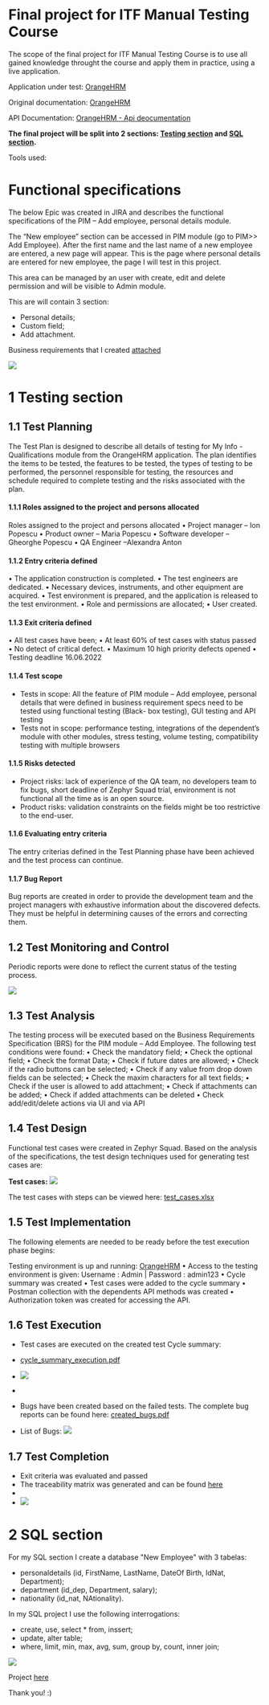 # Final project for ITF Manual Testing Course

The scope of the final project for ITF Manual Testing Course is to use all gained knowledge throught the course and apply them in practice, using a live application. 

Application under test: [OrangeHRM](https://opensource-demo.orangehrmlive.com/)

Original documentation: [OrangeHRM](https://www.orangehrm.com/assets/Files/Complete-Administrative-User-Guide.pdf?url=/Files/Complete-Administrative-User-Guide.pdf)

API Documentation: [OrangeHRM - Api deocumentation](https://orangehrm.github.io/orangehrm-api-doc/)

**The final project will be split into 2 sections: [Testing section](https://github.com/AlexandraMAnton/Manual-testing-portofolio/blob/main/Final%20Project/README.md#1-testing-section) and [SQL section](https://github.com/AlexandraMAnton/Manual-testing-portofolio/blob/main/Final%20Project/README.md#2-sql-section).**

Tools used:

# Functional specifications

The below Epic was created in JIRA and describes the functional specifications of the PIM – Add employee, personal details module.

The “New employee” section can be accessed in PIM module (go to PIM>> Add Employee). After the first name and the last name of a new employee are entered, a new page will appear. This is the page where personal details are entered for new employee, the page I will test in this project.

This area can be managed by an user with create, edit and delete permission and will be visible to Admin module.

This are will contain 3 section:
* Personal details;
* Custom field;
* Add attachment.

Business requirements that I created [attached](https://github.com/AlexandraMAnton/Manual-testing-portofolio/blob/main/Final%20Project/BUSINESS%20%20REQUIREMENTS.docx)


![](https://github.com/AlexandraMAnton/Manual-testing-portofolio/blob/main/Final%20Project/AAFP-2.jpg)



# 1 Testing section

## 1.1 Test Planning

The Test Plan is designed to describe all details of testing for My Info - Qualifications module from the OrangeHRM application.
The plan identifies the items to be tested, the features to be tested, the types of testing to be performed, the personnel responsible for testing, the resources and schedule required to complete testing and the risks associated with the plan.


#### 1.1.1 Roles assigned to the project and persons allocated
Roles assigned to the project and persons allocated
•	Project manager – Ion Popescu
•	Product owner – Maria Popescu
•	Software developer – Gheorghe Popescu
•	QA Engineer –Alexandra Anton


#### 1.1.2 Entry criteria defined
•	The application construction is completed.
•	The test engineers are dedicated.
•	Necessary devices, instruments, and other equipment are acquired.
•	Test environment is prepared, and the application is released to the test environment.
•	Role and permissions are allocated;
•	User created.


#### 1.1.3 Exit criteria defined
•	All test cases have been;
•	At least 60% of test cases with status passed
•	No detect of critical defect.
•	Maximum 10 high priority defects opened
•	Testing deadline 16.06.2022

#### 1.1.4 Test scope

* Tests in scope: All the feature of PIM module – Add employee, personal details that were defined in business requirement specs need to be tested using functional testing (Black- box testing), GUI testing and API testing
* Tests not in scope: performance testing, integrations of the dependent’s module with other modules, stress testing, volume testing, compatibility testing with multiple browsers


#### 1.1.5 Risks detected

* Project risks: lack of experience of the QA team, no developers team to fix bugs, short deadline of Zephyr Squad trial, environment is not functional all the time as is an open source.
* Product risks: validation constraints on the fields might be too restrictive to the end-user.


#### 1.1.6 Evaluating entry criteria

The entry criterias defined in the Test Planning phase have been achieved and the test process can continue. 

#### 1.1.7 Bug Report
Bug reports are created in order to provide the development team and the project managers with exhaustive information about the discovered defects. They must be helpful in determining causes of the errors and correcting them.

## 1.2 Test Monitoring and Control

Periodic reports were done to reflect the current status of the testing process.

![](https://github.com/AlexandraMAnton/Manual-testing-portofolio/blob/main/Final%20Project/report.jpg)

## 1.3 Test Analysis

The testing process will be executed based on the Business Requirements Specification (BRS) for the PIM module – Add Employee. The following test conditions were found:
 •	Check the mandatory field;
•	Check the optional field;
•	Check the format Data;
•	Check if future dates are allowed;
•	Check if the radio buttons can be selected;
•	Check if any value from drop down fields can be selected;
•	Check the maxim characters for all text fields;
•	Check if the user is allowed to add attachment;
•	Check if attachments can be added;
•	Check if added attachments can be deleted
•	Check add/edit/delete actions via UI and via API


## 1.4 Test Design

Functional test cases were created in Zephyr Squad. Based on the analysis of the specifications, the test design techniques used for generating test cases 
are:

**Test cases:**
 ![](https://github.com/AlexandraMAnton/Manual-testing-portofolio/blob/main/Final%20Project/Test%20cases.jpg)


The test cases with steps can be viewed here: [test_cases.xlsx](https://github.com/AlexandraMAnton/Manual-testing-portofolio/blob/main/Final%20Project/Jira%20All%20Test%20Cases%20with%20steps.xlsx)

## 1.5 Test Implementation

The following elements are needed to be ready before the test execution phase begins:

Testing environment is up and running: [OrangeHRM](https://opensource-demo.orangehrmlive.com/)
•	Access to the testing environment is given: Username : Admin | Password : admin123
•	Cycle summary was created
•	Test cases were added to the cycle summary
•	Postman collection with the dependents API methods was created
•	Authorization token was created for accessing the API.


## 1.6 Test Execution

* Test cases are executed on the created test Cycle summary: 
* [cycle_summary_execution.pdf](https://github.com/AlexandraMAnton/Manual-testing-portofolio/blob/main/Final%20Project/Jira%20Test%20cases.pdf)
* ![](https://github.com/AlexandraMAnton/Manual-testing-portofolio/blob/main/Final%20Project/Teste%20Execution%20by%20Test%20Cycle.jpg)
* 
* Bugs have been created based on the failed tests. The complete bug reports can be found here: [created_bugs.pdf](https://github.com/AlexandraMAnton/Manual-testing-portofolio/blob/main/Final%20Project/Jira%20bugs.pdf)

* List of Bugs:
![](https://github.com/AlexandraMAnton/Manual-testing-portofolio/blob/main/Final%20Project/Bugs.jpg)

## 1.7 Test Completion

* Exit criteria was evaluated and passed
* The traceability matrix was generated and can be found [here](https://github.com/AlexandraMAnton/Manual-testing-portofolio/blob/main/Final%20Project/Traceability%20Matrix.jpg)
* 
* ![](https://github.com/AlexandraMAnton/Manual-testing-portofolio/blob/main/Final%20Project/Traceability%20Matrix.jpg) 


# 2 SQL section

For my SQL section I create a database "New Employee" with 3 tabelas:
* personaldetails (id, FirstName, LastName, DateOf Birth, IdNat, Department);
* department (id_dep, Department, salary);
* nationality (id_nat, NAtionality).

In my SQL project I use the following interrogations:
* create, use, select * from, inssert;
* update, alter table;
* where, limit, min, max, avg, sum, group by, count, inner join;

![](https://github.com/AlexandraMAnton/Manual-testing-portofolio/blob/main/Final%20Project/diagram%20sql.jpg)

Project [here](https://github.com/AlexandraMAnton/Manual-testing-portofolio/blob/main/Final%20Project/SQL%20final%20project%20New%20Employee.sql)

Thank you! :)


